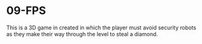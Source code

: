 # 09-FPS

This is a 3D game in created in which the player must avoid security robots as they make their way through the level to steal a diamond.
